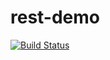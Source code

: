 # rest-demo
[![Build Status](https://travis-ci.org/adbhutrai/rest-demo.svg)](https://travis-ci.org/adbhutrai/rest-demo)
